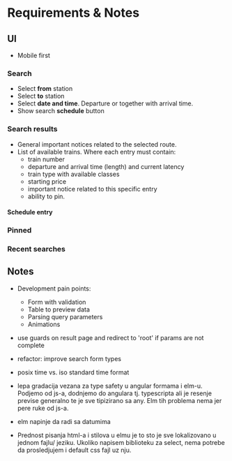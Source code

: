 # Requirements & Notes

## UI

- Mobile first

### Search

- Select **from** station
- Select **to** station
- Select **date and time**. Departure or together with arrival time.
- Show search **schedule** button

### Search results

- General important notices related to the selected route.
- List of available trains. Where each entry must contain:
  - train number
  - departure and arrival time (length) and current latency
  - train type with available classes
  - starting price
  - important notice related to this specific entry
  - ability to pin.

#### Schedule entry

### Pinned

### Recent searches

## Notes

- Development pain points:
  - Form with validation
  - Table to preview data
  - Parsing query parameters
  - Animations

- use guards on result page and redirect to 'root' if params are not complete
- refactor: improve search form types
- posix time vs. iso standard time format

- lepa gradacija vezana za type safety u angular formama i elm-u. Podjemo od js-a, dodnjemo do angulara tj. typescripta ali je resenje previse generalno te je sve tipizirano sa any. Elm tih problema nema jer pere ruke od js-a.
- elm napinje da radi sa datumima
- Prednost pisanja html-a i stilova u elmu je to sto je sve lokalizovano u jednom fajlu/ jeziku. Ukoliko napisem biblioteku za select, nema potrebe da prosledjujem i default css fajl uz nju.
